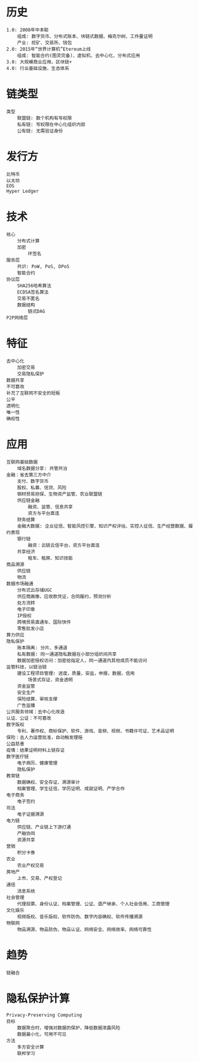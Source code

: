# 历史
	1.0: 2008年中本聪
		组成: 数字货币、分布式账本、块链式数据、梅克尔树、工作量证明
		产业: 挖矿、交易所、钱包
	2.0: 2015年“世界计算机”Etereum上线
		组成: 智能合约(图灵完备)、虚拟机、去中心化、分布式应用
	3.0: 大规模商业应用，区块链+
	4.0: 行业基础设施，生态体系
# 链类型
	类型
		联盟链: 数个机构有写权限
		私有链: 写权限在中心化组织内部
		公有链: 无需验证身份
# 发行方
	比特币
	以太坊
	EOS
	Hyper Ledger

# 技术
	核心
		分布式计算
		加密
			环签名
	服务层
		共识: PoW, PoS, DPoS
		智能合约
	协议层
		SHA256哈希算法
		ECDSA签名算法
		交易不匿名
		数据结构
			链式DAG
	P2P网络层
# 特征
	去中心化
		加密交易
		交易隐私保护
	数据共享
	不可篡改
	补充了互联网不安全的短板
	公平
	透明化
	唯一性
	确权性
	
# 应用
	互联网基础数据
		域名数据分享: 共管共治
	金融：省去第三方中介
		支付、数字货币
		股权、私募、信贷、风险
		钢材贸易担保、生物资产监管、农业联盟链
		供应链金融
			融资、监管、信息共享
			资方与平台直连
		财务结算
		金融大数据: 企业征信、智能风控引擎、知识产权评估、实控人征信、生产经营数据、履约表现
		银行链
			融资：云链云信平台，资方平台直连
		共享经济
			租车、租房、知识技能
	商品溯源
		供应链
		物流
	数据市场融通
		分布式云存储UGC
		供应商画像，应收款凭证，合同履约，预测分析
		处方流转
		电子印章
		IP授权
		跨境贸易直通车、国际快件
		零售批发小店
	算力供应
	隐私保护
		账本隔离: 分片、多通道
		私有数据: 同一通道隐私数据在小部分组织间共享
		数据加密授权访问：加密给指定人，同一通道内其他成员不能访问
	监管科技，以链治链
		建设工程项目管理: 进度，质量，安监，申报，数据，信用
			场景式存证，资金透明
		资金监管
		安全生产
		保险结算、审核支撑
		广告监播
	公共服务领域：去中心化改造
	认证、公证：不可篡改
	数字版权
		专利、著作权、商标保护、软件、游戏、音频、视频、书籍许可证、艺术品证明
	保险：去人力运营批准，自动触发理赔
	公益慈善
	疫情：结果证明材料上链存证
	数字医疗链
		电子病历、健康管理
		隐私保护
	教育链
		数据确权、安全存证、溯源审计
		档案管理、学生征信、学历证明、成就证明、产学合作
	电子商务
		电子签约
	司法
		电子证据溯源
	电力链
		供应链、产业链上下游打通
		产融协同
		资源共享
	营销
		积分卡券
	农业
		农业产权交易
	房地产
		上市、交易、产权登记
	通信
		消息系统
	社会管理
		代理投票、身份认证、档案管理、公证、遗产继承、个人社会信用、工商管理
	文化娱乐
		视频版权、音乐版权、软件防伪、数字内容确权、软件传播溯源
	物联网
		物品溯源、物品防伪、物品认证、网络安全、网络效率、网络可靠性
# 趋势
	链融合
# 隐私保护计算
	Privacy-Preserving Computing
	目标
		数据聚合时，增强对数据的保护，降低数据泄露风险
		数据最小化，可用不可见
	方法
		多方安全计算
		联邦学习